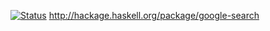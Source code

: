 [![Status](https://travis-ci.org/liyang/google-search.png)](https://travis-ci.org/liyang/google-search)
<http://hackage.haskell.org/package/google-search>
